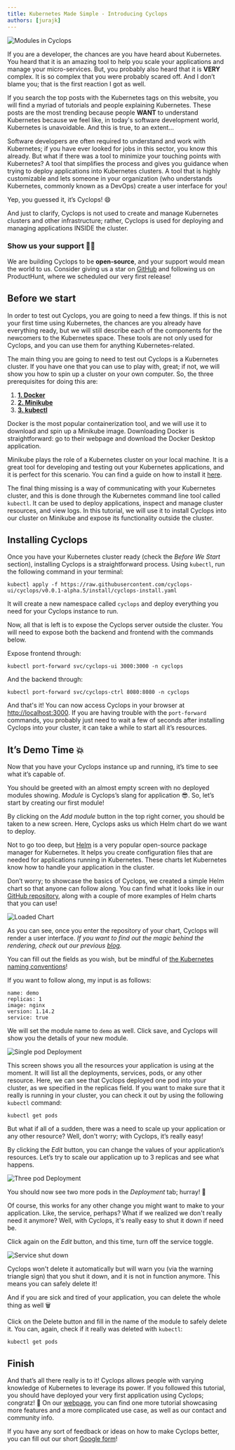 ```yaml
---
title: Kubernetes Made Simple - Introducing Cyclops
authors: [jurajk]
---
```


![Modules in Cyclops](../../static/img/2024-1-3-cyclops-overview/cyclops_overview_1.png)

If you are a developer, the chances are you have heard about Kubernetes. You heard that it is an amazing tool to help 
you scale your applications and manage your micro-services. But, you probably also heard that it is **VERY** complex. 
It is so complex that you were probably scared off. And I don’t blame you; that is the first reaction I got as well.

If you search the top posts with the Kubernetes tags on this website, you will find a myriad of tutorials and people 
explaining Kubernetes. These posts are the most trending because people **WANT** to understand Kubernetes because we 
feel like, in today's software development world, Kubernetes is unavoidable. And this is true, to an extent…

Software developers are often required to understand and work with Kubernetes; if you have ever looked for jobs in this 
sector, you know this already. But what if there was a tool to minimize your touching points with Kubernetes? A tool 
that simplifies the process and gives you guidance when trying to deploy applications into Kubernetes clusters. A tool 
that is highly customizable and lets someone in your organization (who understands Kubernetes, commonly known as a 
DevOps) create a user interface for you!

Yep, you guessed it, it’s Cyclops! 😄

And just to clarify, Cyclops is not used to create and manage Kubernetes clusters and other infrastructure; rather, 
Cyclops is used for deploying and managing applications INSIDE the cluster.

### Show us your support 🙏🏻

We are building Cyclops to be **open-source**, and your support would mean the world to us. Consider giving us a star 
on [GitHub](https://github.com/cyclops-ui/cyclops) and following us on ProductHunt, where we scheduled our very 
first release!

## Before we start

In order to test out Cyclops, you are going to need a few things. If this is not your first time using Kubernetes, the 
chances are you already have everything ready, but we will still describe each of the components for the newcomers to 
the Kubernetes space. These tools are not only used for Cyclops, and you can use them for anything Kubernetes-related.

The main thing you are going to need to test out Cyclops is a Kubernetes cluster. If you have one that you can use to 
play with, great; if not, we will show you how to spin up a cluster on your own computer. So, the three prerequisites 
for doing this are:

1. [**1. Docker**](https://www.docker.com/products/docker-desktop/)
2. [**2. Minikube**](https://minikube.sigs.k8s.io/docs/)
3. [**3. kubectl**](https://kubernetes.io/docs/tasks/tools/)

Docker is the most popular containerization tool, and we will use it to download and spin up a Minikube image. 
Downloading Docker is straightforward: go to their webpage and download the Docker Desktop application.

Minikube plays the role of a Kubernetes cluster on your local machine. It is a great tool for developing and 
testing out your Kubernetes applications, and it is perfect for this scenario. You can find a guide on how to install 
it [here](https://minikube.sigs.k8s.io/docs/start/).

The final thing missing is a way of communicating with your Kubernetes cluster, and this is done through the Kubernetes 
command line tool called `kubectl`. It can be used to deploy applications, inspect and manage cluster resources, and 
view logs. In this tutorial, we will use it to install Cyclops into our cluster on Minikube and expose its 
functionality outside the cluster.

## Installing Cyclops

Once you have your Kubernetes cluster ready (check the *Before We Start* section), installing Cyclops is a 
straightforward process. Using `kubectl`, run the following command in your terminal:

```
kubectl apply -f https://raw.githubusercontent.com/cyclops-ui/cyclops/v0.0.1-alpha.5/install/cyclops-install.yaml
```

It will create a new namespace called `cyclops` and deploy everything you need for your Cyclops instance to run.

Now, all that is left is to expose the Cyclops server outside the cluster. You will need to expose both the backend and 
frontend with the commands below.

Expose frontend through:

```
kubectl port-forward svc/cyclops-ui 3000:3000 -n cyclops
```

And the backend through:

```
kubectl port-forward svc/cyclops-ctrl 8080:8080 -n cyclops
```

And that's it! You can now access Cyclops in your browser at [http://localhost:3000](http://localhost:3000/).
If you are having trouble with the `port-forward` commands, you probably just need to wait a few of seconds after 
installing Cyclops into your cluster, it can take a while to start all it’s resources.

## It’s Demo Time 💥

Now that you have your Cyclops instance up and running, it’s time to see what it’s capable of.

You should be greeted with an almost empty screen with no deployed modules showing. *Module* is Cyclops’s slang for 
application 😎. So, let’s start by creating our first module!

By clicking on the *Add module* button in the top right corner, you should be taken to a new screen. Here, Cyclops asks 
us which Helm chart do we want to deploy.

Not to go too deep, but [Helm](https://helm.sh/) is a very popular open-source package manager for Kubernetes. It helps 
you create configuration files that are needed for applications running in Kubernetes. These charts let Kubernetes know 
how to handle your application in the cluster.

Don’t worry; to showcase the basics of Cyclops, we created a simple Helm chart so that anyone can follow along. You can 
find what it looks like in our [GitHub repository](https://github.com/cyclops-ui/templates/tree/main/demo), along with 
a couple of more examples of Helm charts that you can use!

![Loaded Chart](../../static/img/2024-1-3-cyclops-overview/cyclops_overview_2.png)

As you can see, once you enter the repository of your chart, Cyclops will render a user interface.  *If you want to 
find out the magic behind the rendering, check out our previous 
[blog](https://dev.to/cyclops-ui/how-cyclops-utilizes-json-schema-to-deliver-dynamical-ui-49e).*

You can fill out the fields as you wish, but be mindful of 
[the Kubernetes naming conventions](https://kubernetes.io/docs/concepts/overview/working-with-objects/names/)!

If you want to follow along, my input is as follows:

```
name: demo
replicas: 1
image: nginx
version: 1.14.2
service: true
```

We will set the module name to `demo` as well. Click save, and Cyclops will show you the details of your new module.

![Single pod Deployment](../../static/img/2024-1-3-cyclops-overview/cyclops_overview_3.png)

This screen shows you all the resources your application is using at the moment. It will list all the deployments, 
services, pods, or any other resource. Here, we can see that Cyclops deployed one pod into your cluster, as we specified 
in the replicas field. If you want to make sure that it really is running in your cluster, you can check it out by using 
the following `kubectl` command:

```
kubectl get pods
```

But what if all of a sudden, there was a need to scale up your application or any other resource? Well, don't worry; 
with Cyclops, it’s really easy!

By clicking the *Edit* button, you can change the values of your application’s resources. Let’s try to scale our 
application up to 3 replicas and see what happens.

![Three pod Deployment](../../static/img/2024-1-3-cyclops-overview/cyclops_overview_4.png)

You should now see two more pods in the *Deployment* tab; hurray! 🎉

Of course, this works for any other change you might want to make to your application. Like, the service, perhaps? What 
if we realized we don't really need it anymore? Well, with Cyclops, it's really easy to shut it down if need be.

Click again on the *Edit* button, and this time, turn off the service toggle.

![Service shut down](../../static/img/2024-1-3-cyclops-overview/cyclops_overview_5.png)

Cyclops won't delete it automatically but will warn you (via the warning triangle sign) that you shut it down, and it is 
not in function anymore. This means you can safely delete it!

And if you are sick and tired of your application, you can delete the whole thing as well 🗑️

Click on the Delete button and fill in the name of the module to safely delete it. You can, again, check if it really 
was deleted with `kubectl`:

```
kubectl get pods
```

## Finish

And that’s all there really is to it! Cyclops allows people with varying knowledge of Kubernetes to leverage its power. 
If you followed this tutorial, you should have deployed your very first application using Cyclops; congratz! 🎉 On our 
[webpage](https://cyclops-ui.com/), you can find one more tutorial showcasing more features and a more complicated use 
case, as well as our contact and community info.

If you have any sort of feedback or ideas on how to make Cyclops better, you can fill out our short 
[Google form](https://forms.gle/jrwcBHRtpwmK91v47)!